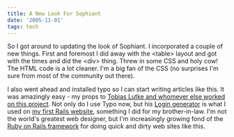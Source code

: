 ```yaml
---
title: A New Look For Sophiant
date: '2005-11-01'
tags: tech
---
```


<p>So I got around to updating the look of Sophiant.  I incorporated a couple of new things.  First and foremost I did away with the &lt;table&gt; layout and got with the times and did the &lt;div&gt; thing.  Threw in some CSS and holy cow!  The HTML code is a lot cleaner.  I'm a big fan of the CSS (no surprises I'm sure from most of the community out there).</p>

I also went ahead and installed typo so I can start writing articles like this.  It was amazingly easy - my props to <a href="http://www.leetsoft.com/">Tobias Lutke and whomever else worked on this project</a>.  Not only do I use Typo now, but his <a href="http://wiki.rubyonrails.com/rails/pages/LoginGenerator"> Login generator</a> is what I used on <a href="http://www.hh-alpacas.com">my first Rails website</a>, something I did for my brother-in-law.  I'm not the world's greatest web designer, but I'm increasingly growing fond of the <a href="http://rubyonrails.org" target="_blank">Ruby on Rails framework</a> for doing quick and dirty web sites like this.
